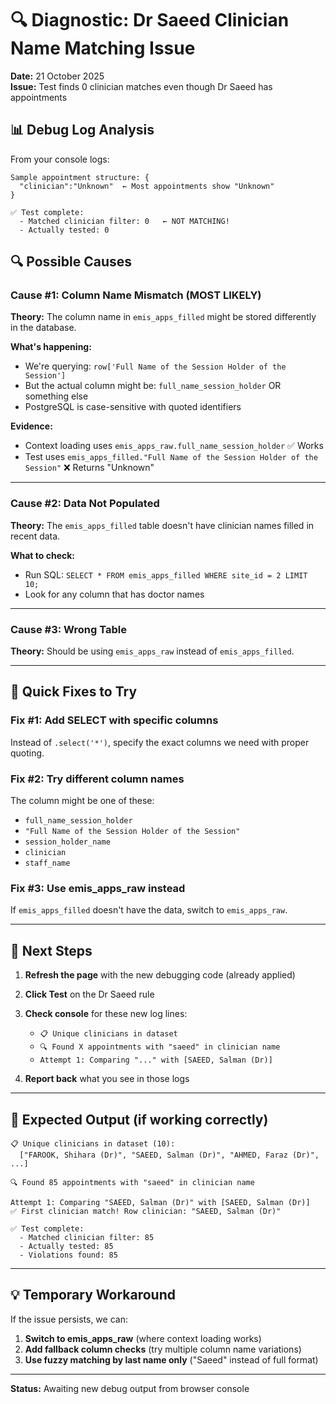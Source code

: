 # 🔍 Diagnostic: Dr Saeed Clinician Name Matching Issue

**Date:** 21 October 2025  
**Issue:** Test finds 0 clinician matches even though Dr Saeed has appointments

## 📊 Debug Log Analysis

From your console logs:
```
Sample appointment structure: {
  "clinician":"Unknown"  ← Most appointments show "Unknown"
}

✅ Test complete:
  - Matched clinician filter: 0   ← NOT MATCHING!
  - Actually tested: 0
```

## 🔍 Possible Causes

### Cause #1: Column Name Mismatch (MOST LIKELY)
**Theory:** The column name in `emis_apps_filled` might be stored differently in the database.

**What's happening:**
- We're querying: `row['Full Name of the Session Holder of the Session']`
- But the actual column might be: `full_name_session_holder` OR something else
- PostgreSQL is case-sensitive with quoted identifiers

**Evidence:**
- Context loading uses `emis_apps_raw.full_name_session_holder` ✅ Works
- Test uses `emis_apps_filled."Full Name of the Session Holder of the Session"` ❌ Returns "Unknown"

---

### Cause #2: Data Not Populated
**Theory:** The `emis_apps_filled` table doesn't have clinician names filled in recent data.

**What to check:**
- Run SQL: `SELECT * FROM emis_apps_filled WHERE site_id = 2 LIMIT 10;`
- Look for any column that has doctor names

---

### Cause #3: Wrong Table
**Theory:** Should be using `emis_apps_raw` instead of `emis_apps_filled`.

---

## 🔧 Quick Fixes to Try

### Fix #1: Add SELECT with specific columns
Instead of `.select('*')`, specify the exact columns we need with proper quoting.

### Fix #2: Try different column names
The column might be one of these:
- `full_name_session_holder`
- `"Full Name of the Session Holder of the Session"`
- `session_holder_name`
- `clinician`
- `staff_name`

### Fix #3: Use emis_apps_raw instead
If `emis_apps_filled` doesn't have the data, switch to `emis_apps_raw`.

---

## 🧪 Next Steps

1. **Refresh the page** with the new debugging code (already applied)
2. **Click Test** on the Dr Saeed rule
3. **Check console** for these new log lines:
   - `📋 Unique clinicians in dataset`
   - `🔍 Found X appointments with "saeed" in clinician name`
   - `Attempt 1: Comparing "..." with [SAEED, Salman (Dr)]`

4. **Report back** what you see in those logs

---

## 🎯 Expected Output (if working correctly)

```
📋 Unique clinicians in dataset (10): 
  ["FAROOK, Shihara (Dr)", "SAEED, Salman (Dr)", "AHMED, Faraz (Dr)", ...]

🔍 Found 85 appointments with "saeed" in clinician name

Attempt 1: Comparing "SAEED, Salman (Dr)" with [SAEED, Salman (Dr)]
✅ First clinician match! Row clinician: "SAEED, Salman (Dr)"

✅ Test complete:
  - Matched clinician filter: 85
  - Actually tested: 85
  - Violations found: 85
```

---

## 💡 Temporary Workaround

If the issue persists, we can:

1. **Switch to emis_apps_raw** (where context loading works)
2. **Add fallback column checks** (try multiple column name variations)
3. **Use fuzzy matching by last name only** ("Saeed" instead of full format)

---

**Status:** Awaiting new debug output from browser console
